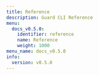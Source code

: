 ```yaml
---
title: Reference
description: Guard CLI Reference
menu:
  docs_v0.5.0:
    identifier: reference
    name: Reference
    weight: 1000
menu_name: docs_v0.5.0
info:
  version: v0.5.0
---
```


